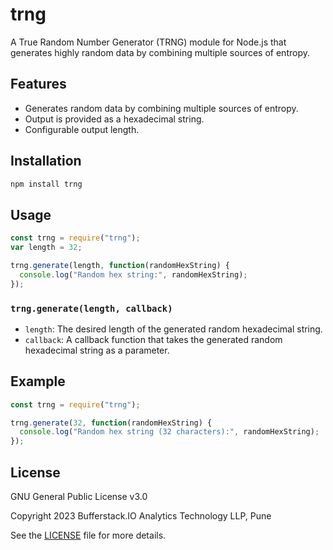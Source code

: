# trng

A True Random Number Generator (TRNG) module for Node.js that generates highly random data by combining multiple sources of entropy.

## Features

- Generates random data by combining multiple sources of entropy.
- Output is provided as a hexadecimal string.
- Configurable output length.

## Installation

```bash
npm install trng
```

## Usage

```javascript
const trng = require("trng");
var length = 32;

trng.generate(length, function(randomHexString) {
  console.log("Random hex string:", randomHexString);
});
```

### `trng.generate(length, callback)`

- `length`: The desired length of the generated random hexadecimal string.
- `callback`: A callback function that takes the generated random hexadecimal string as a parameter.

## Example

```javascript
const trng = require("trng");

trng.generate(32, function(randomHexString) {
  console.log("Random hex string (32 characters):", randomHexString);
});
```

## License

GNU General Public License v3.0

Copyright 2023 Bufferstack.IO Analytics Technology LLP, Pune

See the [LICENSE](LICENSE) file for more details.
